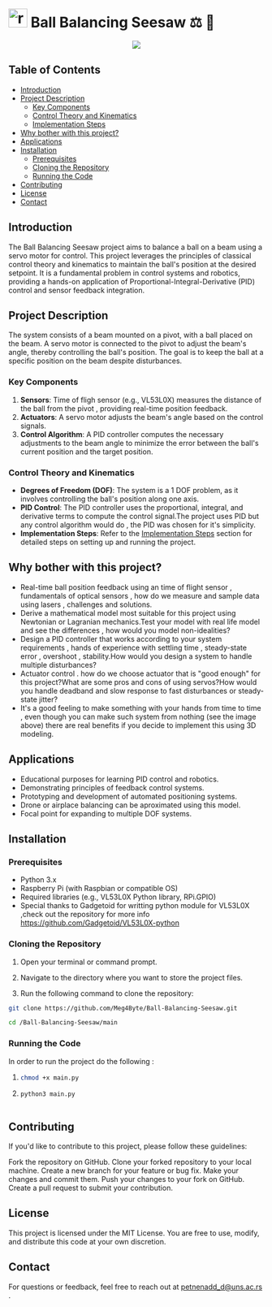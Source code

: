 # <img src="https://cdn.simpleicons.org/raspberrypi/A22846" height="37" alt="raspberrypi logo"  />  Ball Balancing Seesaw ⚖️   🔴  
 
 

 <p align="center">
  <img src="https://github.com/Meg4Byte/Ball-Balancing-Seesaw/assets/121357383/257a4c60-c5f5-4662-bbfe-13bdb276f844" >
</p>






## Table of Contents
- [Introduction](#introduction)
- [Project Description](#project-description)
  - [Key Components](#key-components)
  - [Control Theory and Kinematics](#control-theory-and-kinematics)
  - [Implementation Steps](#implementation-steps)
- [Why bother with this project?](#why-bother-with-this-project-?)
- [Applications](#applications)
- [Installation](#installation)
  - [Prerequisites](#prerequisites)
  - [Cloning the Repository](#cloning-the-repository)
  - [Running the Code](#running-the-code)
- [Contributing](#contributing)
- [License](#license)
- [Contact](#contact)

## Introduction

The Ball Balancing Seesaw project aims to balance a ball on a beam using a servo motor for control. This project leverages the principles of classical control theory and kinematics to maintain the ball's position at the desired setpoint. It is a fundamental problem in control systems and robotics, providing a hands-on application of Proportional-Integral-Derivative (PID) control and sensor feedback integration.

## Project Description

The system consists of a beam mounted on a pivot, with a ball placed on the beam. A servo motor is connected to the pivot to adjust the beam's angle, thereby controlling the ball's position. The goal is to keep the ball at a specific position on the beam despite disturbances.

### Key Components

1. **Sensors**: Time of fligh sensor (e.g., VL53L0X) measures the distance of the ball from the pivot , providing real-time position feedback.
2. **Actuators**: A servo motor adjusts the beam's angle based on the control signals.
3. **Control Algorithm**: A PID controller computes the necessary adjustments to the beam angle to minimize the error between the ball's current position and the target position.

### Control Theory and Kinematics

- **Degrees of Freedom (DOF)**: The system is a 1 DOF problem, as it involves controlling the ball's position along one axis.
- **PID Control**: The PID controller uses the proportional, integral, and derivative terms to compute the control signal.The project uses PID but any control algorithm would do , the PID was chosen for it's simplicity.
- **Implementation Steps**: Refer to the [Implementation Steps](#implementation-steps) section for detailed steps on setting up and running the project.

## Why bother with this project?

- Real-time ball position feedback using an time of flight sensor , fundamentals of optical sensors , how do we measure and sample data using lasers , challenges and solutions.
- Derive a mathematical model most suitable for this project using Newtonian or Lagranian mechanics.Test your model with real life model and see the differences , how would you model non-idealities? 
- Design a PID controller that works according to your system requirements , hands of experience with settling time , steady-state error , overshoot , stability.How would you design a system to handle multiple disturbances?
- Actuator control . how do we choose actuator that is "good enough" for this project?What are some pros and cons of using servos?How would you handle deadband and slow response to fast disturbances or steady-state jitter? 
- It's a good feeling to make something with your hands from time to time , even though you can make such system from nothing (see the image above) there are real benefits if you decide to implement this using 3D modeling.

## Applications

- Educational purposes for learning PID control and robotics.
- Demonstrating principles of feedback control systems.
- Prototyping and development of automated positioning systems.
- Drone or airplace balancing can be aproximated using this model.
- Focal point for expanding to multiple DOF systems. 

## Installation

### Prerequisites

- Python 3.x
- Raspberry Pi (with Raspbian or compatible OS)
- Required libraries (e.g., VL53L0X Python library, RPi.GPIO)
- Special thanks to Gadgetoid for writting python module for VL53L0X ,check out the repository for more info https://github.com/Gadgetoid/VL53L0X-python

### Cloning the Repository

1. Open your terminal or command prompt.

2. Navigate to the directory where you want to store the project files.

3. Run the following command to clone the repository:

  ```bash
  git clone https://github.com/Meg4Byte/Ball-Balancing-Seesaw.git
  ```
  ```bash
  cd /Ball-Balancing-Seesaw/main
  ```

### Running the Code

In order to run the project do the following :

   1. ```bash
      chmod +x main.py

   2. ```bash
      python3 main.py
  
## Contributing

 If you'd like to contribute to this project, please follow these guidelines:
 
 Fork the repository on GitHub.
 Clone your forked repository to your local machine.
 Create a new branch for your feature or bug fix.
 Make your changes and commit them.
 Push your changes to your fork on GitHub.
 Create a pull request to submit your contribution.
   
## License 

This project is licensed under the MIT License. You are free to use, modify, and distribute this code at your own discretion.

## Contact

For questions or feedback, feel free to reach out at petnenadd_d@uns.ac.rs .
